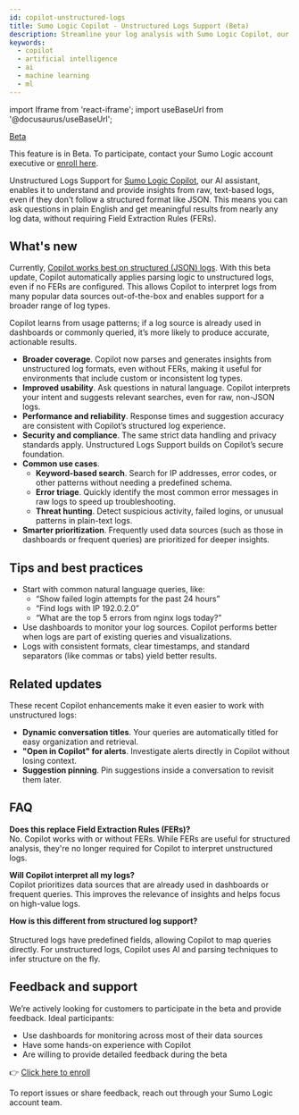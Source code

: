```yaml
---
id: copilot-unstructured-logs
title: Sumo Logic Copilot - Unstructured Logs Support (Beta)
description: Streamline your log analysis with Sumo Logic Copilot, our AI-based assistant that simplifies log analysis by letting you ask questions in plain English, even for logs without a well-defined structure.
keywords:
  - copilot
  - artificial intelligence
  - ai
  - machine learning
  - ml
---
```


import Iframe from 'react-iframe';
import useBaseUrl from '@docusaurus/useBaseUrl';

<head>
  <meta name="robots" content="noindex" />
</head>

<p><a href="/docs/beta"><span className="beta">Beta</span></a></p>

This feature is in Beta. To participate, contact your Sumo Logic account executive or [enroll here](https://forms.gle/LozrrAppM9FM94tS9).

Unstructured Logs Support for [Sumo Logic Copilot](/docs/search/copilot), our AI assistant, enables it to understand and provide insights from raw, text-based logs, even if they don't follow a structured format like JSON. This means you can ask questions in plain English and get meaningful results from nearly any log data, without requiring Field Extraction Rules (FERs).

## What's new

Currently, [Copilot works best on structured (JSON) logs](/docs/search/copilot/#compatible-log-formats). With this beta update, Copilot automatically applies parsing logic to unstructured logs, even if no FERs are configured. This allows Copilot to interpret logs from many popular data sources out-of-the-box and enables support for a broader range of log types.

Copilot learns from usage patterns; if a log source is already used in dashboards or commonly queried, it’s more likely to produce accurate, actionable results.

* **Broader coverage**. Copilot now parses and generates insights from unstructured log formats, even without FERs, making it useful for environments that include custom or inconsistent log types.
* **Improved usability**. Ask questions in natural language. Copilot interprets your intent and suggests relevant searches, even for raw, non-JSON logs.
* **Performance and reliability**. Response times and suggestion accuracy are consistent with Copilot’s structured log experience.
* **Security and compliance**. The same strict data handling and privacy standards apply. Unstructured Logs Support builds on Copilot’s secure foundation.
* **Common use cases**.
  * **Keyword-based search**. Search for IP addresses, error codes, or other patterns without needing a predefined schema.  
  * **Error triage**. Quickly identify the most common error messages in raw logs to speed up troubleshooting.  
  * **Threat hunting**. Detect suspicious activity, failed logins, or unusual patterns in plain-text logs.
* **Smarter prioritization**. Frequently used data sources (such as those in dashboards or frequent queries) are prioritized for deeper insights.

## Tips and best practices

* Start with common natural language queries, like:
  - “Show failed login attempts for the past 24 hours”
  - “Find logs with IP 192.0.2.0”
  - “What are the top 5 errors from nginx logs today?”
* Use dashboards to monitor your log sources. Copilot performs better when logs are part of existing queries and visualizations.
* Logs with consistent formats, clear timestamps, and standard separators (like commas or tabs) yield better results.

## Related updates

These recent Copilot enhancements make it even easier to work with unstructured logs:

* **Dynamic conversation titles**. Your queries are automatically titled for easy organization and retrieval.
* **"Open in Copilot" for alerts**. Investigate alerts directly in Copilot without losing context.
* **Suggestion pinning**. Pin suggestions inside a conversation to revisit them later.

## FAQ

**Does this replace Field Extraction Rules (FERs)?**<br/>
No. Copilot works with or without FERs. While FERs are useful for structured analysis, they're no longer required for Copilot to interpret unstructured logs.

**Will Copilot interpret all my logs?**<br/>
Copilot prioritizes data sources that are already used in dashboards or frequent queries. This improves the relevance of insights and helps focus on high-value logs.

**How is this different from structured log support?**<br/>  
Structured logs have predefined fields, allowing Copilot to map queries directly. For unstructured logs, Copilot uses AI and parsing techniques to infer structure on the fly.


## Feedback and support

We’re actively looking for customers to participate in the beta and provide feedback. Ideal participants:

* Use dashboards for monitoring across most of their data sources  
* Have some hands-on experience with Copilot
* Are willing to provide detailed feedback during the beta  

👉 [Click here to enroll](https://forms.gle/LozrrAppM9FM94tS9)

To report issues or share feedback, reach out through your Sumo Logic account team.
